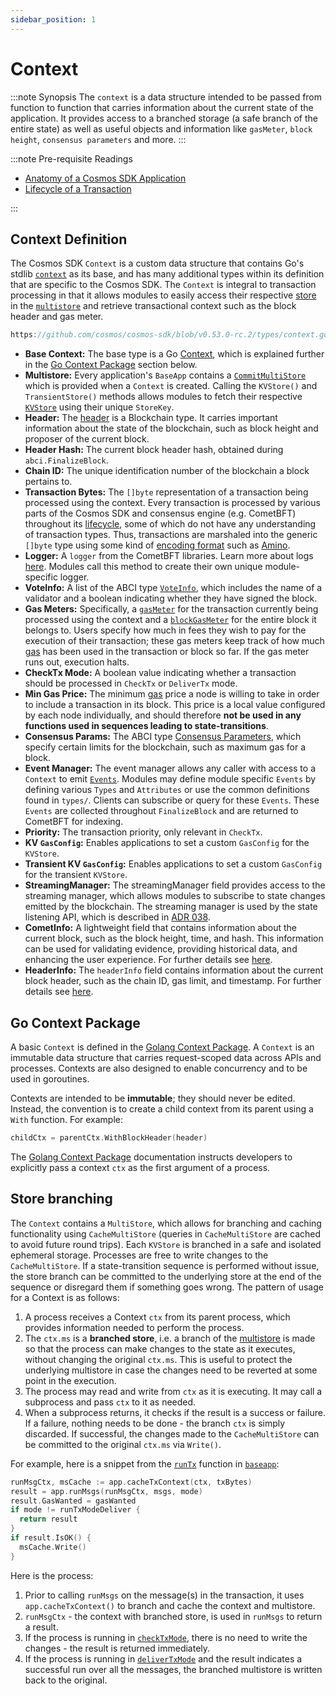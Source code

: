 ```yaml
---
sidebar_position: 1
---
```


# Context

:::note Synopsis
The `context` is a data structure intended to be passed from function to function that carries information about the current state of the application. It provides access to a branched storage (a safe branch of the entire state) as well as useful objects and information like `gasMeter`, `block height`, `consensus parameters` and more.
:::

:::note Pre-requisite Readings

* [Anatomy of a Cosmos SDK Application](../beginner/00-app-anatomy.md)
* [Lifecycle of a Transaction](../beginner/01-tx-lifecycle.md)

:::

## Context Definition

The Cosmos SDK `Context` is a custom data structure that contains Go's stdlib [`context`](https://pkg.go.dev/context) as its base, and has many additional types within its definition that are specific to the Cosmos SDK. The `Context` is integral to transaction processing in that it allows modules to easily access their respective [store](./04-store.md#base-layer-kvstores) in the [`multistore`](./04-store.md#multistore) and retrieve transactional context such as the block header and gas meter.

```go reference
https://github.com/cosmos/cosmos-sdk/blob/v0.53.0-rc.2/types/context.go#L40-L67
```

* **Base Context:** The base type is a Go [Context](https://pkg.go.dev/context), which is explained further in the [Go Context Package](#go-context-package) section below.
* **Multistore:** Every application's `BaseApp` contains a [`CommitMultiStore`](./04-store.md#multistore) which is provided when a `Context` is created. Calling the `KVStore()` and `TransientStore()` methods allows modules to fetch their respective [`KVStore`](./04-store.md#base-layer-kvstores) using their unique `StoreKey`.
* **Header:** The [header](https://docs.cometbft.com/v0.37/spec/core/data_structures#header) is a Blockchain type. It carries important information about the state of the blockchain, such as block height and proposer of the current block.
* **Header Hash:** The current block header hash, obtained during `abci.FinalizeBlock`.
* **Chain ID:** The unique identification number of the blockchain a block pertains to.
* **Transaction Bytes:** The `[]byte` representation of a transaction being processed using the context. Every transaction is processed by various parts of the Cosmos SDK and consensus engine (e.g. CometBFT) throughout its [lifecycle](../beginner/01-tx-lifecycle.md), some of which do not have any understanding of transaction types. Thus, transactions are marshaled into the generic `[]byte` type using some kind of [encoding format](./05-encoding.md) such as [Amino](./05-encoding.md).
* **Logger:** A `logger` from the CometBFT libraries. Learn more about logs [here](https://docs.cometbft.com/v0.37/core/configuration). Modules call this method to create their own unique module-specific logger.
* **VoteInfo:** A list of the ABCI type [`VoteInfo`](https://docs.cometbft.com/master/spec/abci/abci.html#voteinfo), which includes the name of a validator and a boolean indicating whether they have signed the block.
* **Gas Meters:** Specifically, a [`gasMeter`](../beginner/04-gas-fees.md#main-gas-meter) for the transaction currently being processed using the context and a [`blockGasMeter`](../beginner/04-gas-fees.md#block-gas-meter) for the entire block it belongs to. Users specify how much in fees they wish to pay for the execution of their transaction; these gas meters keep track of how much [gas](../beginner/04-gas-fees.md) has been used in the transaction or block so far. If the gas meter runs out, execution halts.
* **CheckTx Mode:** A boolean value indicating whether a transaction should be processed in `CheckTx` or `DeliverTx` mode.
* **Min Gas Price:** The minimum [gas](../beginner/04-gas-fees.md) price a node is willing to take in order to include a transaction in its block. This price is a local value configured by each node individually, and should therefore **not be used in any functions used in sequences leading to state-transitions**.
* **Consensus Params:** The ABCI type [Consensus Parameters](https://docs.cometbft.com/master/spec/abci/apps.html#consensus-parameters), which specify certain limits for the blockchain, such as maximum gas for a block.
* **Event Manager:** The event manager allows any caller with access to a `Context` to emit [`Events`](./08-events.md). Modules may define module specific
  `Events` by defining various `Types` and `Attributes` or use the common definitions found in `types/`. Clients can subscribe or query for these `Events`. These `Events` are collected throughout `FinalizeBlock` and are returned to CometBFT for indexing.
* **Priority:** The transaction priority, only relevant in `CheckTx`.
* **KV `GasConfig`:** Enables applications to set a custom `GasConfig` for the `KVStore`.
* **Transient KV `GasConfig`:** Enables applications to set a custom `GasConfig` for the transient `KVStore`.
* **StreamingManager:** The streamingManager field provides access to the streaming manager, which allows modules to subscribe to state changes emitted by the blockchain. The streaming manager is used by the state listening API, which is described in [ADR 038](https://docs.cosmos.network/main/architecture/adr-038-state-listening).
* **CometInfo:** A lightweight field that contains information about the current block, such as the block height, time, and hash. This information can be used for validating evidence, providing historical data, and enhancing the user experience. For further details see [here](https://github.com/cosmos/cosmos-sdk/blob/main/core/comet/service.go#L14).
* **HeaderInfo:** The `headerInfo` field contains information about the current block header, such as the chain ID, gas limit, and timestamp. For further details see [here](https://github.com/cosmos/cosmos-sdk/blob/main/core/header/service.go#L14).

## Go Context Package

A basic `Context` is defined in the [Golang Context Package](https://pkg.go.dev/context). A `Context`
is an immutable data structure that carries request-scoped data across APIs and processes. Contexts
are also designed to enable concurrency and to be used in goroutines.

Contexts are intended to be **immutable**; they should never be edited. Instead, the convention is
to create a child context from its parent using a `With` function. For example:

```go
childCtx = parentCtx.WithBlockHeader(header)
```

The [Golang Context Package](https://pkg.go.dev/context) documentation instructs developers to
explicitly pass a context `ctx` as the first argument of a process.

## Store branching

The `Context` contains a `MultiStore`, which allows for branching and caching functionality using `CacheMultiStore`
(queries in `CacheMultiStore` are cached to avoid future round trips).
Each `KVStore` is branched in a safe and isolated ephemeral storage. Processes are free to write changes to
the `CacheMultiStore`. If a state-transition sequence is performed without issue, the store branch can
be committed to the underlying store at the end of the sequence or disregard them if something
goes wrong. The pattern of usage for a Context is as follows:

1. A process receives a Context `ctx` from its parent process, which provides information needed to
   perform the process.
2. The `ctx.ms` is a **branched store**, i.e. a branch of the [multistore](./04-store.md#multistore) is made so that the process can make changes to the state as it executes, without changing the original `ctx.ms`. This is useful to protect the underlying multistore in case the changes need to be reverted at some point in the execution.
3. The process may read and write from `ctx` as it is executing. It may call a subprocess and pass
   `ctx` to it as needed.
4. When a subprocess returns, it checks if the result is a success or failure. If a failure, nothing
   needs to be done - the branch `ctx` is simply discarded. If successful, the changes made to
   the `CacheMultiStore` can be committed to the original `ctx.ms` via `Write()`.

For example, here is a snippet from the [`runTx`](./00-baseapp.md#runtx-antehandler-runmsgs-posthandler) function in [`baseapp`](./00-baseapp.md):

```go
runMsgCtx, msCache := app.cacheTxContext(ctx, txBytes)
result = app.runMsgs(runMsgCtx, msgs, mode)
result.GasWanted = gasWanted
if mode != runTxModeDeliver {
  return result
}
if result.IsOK() {
  msCache.Write()
}
```

Here is the process:

1. Prior to calling `runMsgs` on the message(s) in the transaction, it uses `app.cacheTxContext()`
   to branch and cache the context and multistore.
2. `runMsgCtx` - the context with branched store, is used in `runMsgs` to return a result.
3. If the process is running in [`checkTxMode`](./00-baseapp.md#checktx), there is no need to write the
   changes - the result is returned immediately.
4. If the process is running in [`deliverTxMode`](./00-baseapp.md#delivertx) and the result indicates
   a successful run over all the messages, the branched multistore is written back to the original.
